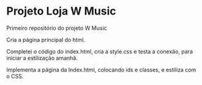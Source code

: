 # Projeto Loja W Music
 Primeiro repositório do projeto W Music

Cria a página principal do html.

Completei o código do index.html, cria a style.css e testa a conexão, para iniciar a estilização amanhã.

Implementa a página da Index.html, colocando ids e classes, e estiliza com o CSS.
